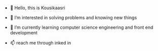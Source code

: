 - 👋 Hello, this is Kousikaasri
- 👀 I’m interested in solving problems and knowing new things
- 🌱 I’m currently learning computer science engineering and front end development

- 📫 reach me through inked in 


<!---
Kousikaasri1102/Kousikaasri1102 is a ✨ special ✨ repository because its `README.md` (this file) appears on your GitHub profile.
You can click the Preview link to take a look at your changes.
--->

